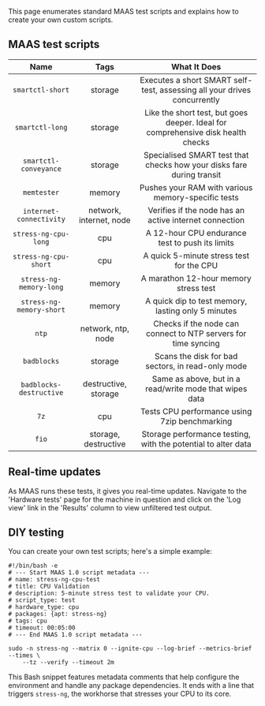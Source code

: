 This page enumerates standard MAAS test scripts and explains how to create your own custom scripts.

## MAAS test scripts

| **Name** | **Tags** | **What It Does** |
|:--------:|:--------:|:----------------:|
| `smartctl-short` | storage | Executes a short SMART self-test, assessing all your drives concurrently |
| `smartctl-long` | storage | Like the short test, but goes deeper. Ideal for comprehensive disk health checks |
| `smartctl-conveyance` | storage | Specialised SMART test that checks how your disks fare during transit |
| `memtester` | memory | Pushes your RAM with various memory-specific tests |
| `internet-connectivity` | network, internet, node | Verifies if the node has an active internet connection |
| `stress-ng-cpu-long` | cpu | A 12-hour CPU endurance test to push its limits |
| `stress-ng-cpu-short` | cpu | A quick 5-minute stress test for the CPU |
| `stress-ng-memory-long` | memory | A marathon 12-hour memory stress test |
| `stress-ng-memory-short` | memory | A quick dip to test memory, lasting only 5 minutes |
| `ntp` | network, ntp, node | Checks if the node can connect to NTP servers for time syncing |
| `badblocks` | storage | Scans the disk for bad sectors, in read-only mode |
| `badblocks-destructive` | destructive, storage | Same as above, but in a read/write mode that wipes data |
| `7z` | cpu | Tests CPU performance using 7zip benchmarking |
| `fio` | storage, destructive | Storage performance testing, with the potential to alter data |

## Real-time updates

As MAAS runs these tests, it gives you real-time updates. Navigate to the 'Hardware tests' page for the machine in question and click on the 'Log view' link in the 'Results' column to view unfiltered test output.

## DIY testing

You can create your own test scripts; here's a simple example:

```nohighlight
#!/bin/bash -e
# --- Start MAAS 1.0 script metadata ---
# name: stress-ng-cpu-test
# title: CPU Validation
# description: 5-minute stress test to validate your CPU.
# script_type: test
# hardware_type: cpu
# packages: {apt: stress-ng}
# tags: cpu
# timeout: 00:05:00
# --- End MAAS 1.0 script metadata ---

sudo -n stress-ng --matrix 0 --ignite-cpu --log-brief --metrics-brief --times \
    --tz --verify --timeout 2m
```

This Bash snippet features metadata comments that help configure the environment and handle any package dependencies. It ends with a line that triggers `stress-ng`, the workhorse that stresses your CPU to its core.
